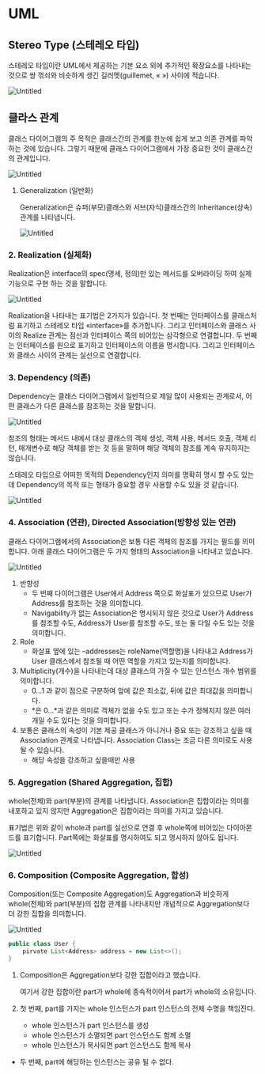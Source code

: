 # UML

## Stereo Type (스테레오 타입)

스테레오 타입이란 UML에서 제공하는 기본 요소 외에 추가적인 확장요소를 나타내는 것으로 쌍 꺾쇠와 비슷하게 생긴 길러멧(guillemet, « ») 사이에 적습니다.

![Untitled](image/Untitled.png)

## 클라스 관계

클래스 다이어그램의 주 목적은 클래스간의 관계를 한눈에 쉽게 보고 의존 관계를 파악하는 것에 있습니다. 그렇기 때문에 클래스 다이어그램에서 가장 중요한 것이 클래스간의 관계입니다.

![Untitled](image/Untitled%201.png)

1. Generalization (일반화)
    
    Generalization은 슈퍼(부모)클래스와 서브(자식)클래스간의 Inheritance(상속) 관계를 나타냅니다. 
    
    ![Untitled](image/Untitled%202.png)
    

### 2. Realization (실체화)

Realization은 interface의 spec(명세, 정의)만 있는 메서드를 오버라이딩 하여 실제 기능으로 구현 하는 것을 말합니다.

![Untitled](image/Untitled%203.png)

Realization을 나타내는 표기법은 2가지가 있습니다. 첫 번째는 인터페이스를 클래스처럼 표기하고 스테레오 타입 «interface»를 추가합니다. 그리고 인터페이스와 클래스 사이의 Realize 관계는 점선과 인터페이스 쪽의 비어있는 삼각형으로 연결합니다. 두 번째는 인터페이스를 원으로 표기하고 인터페이스의 이름을 명시합니다. 그리고 인터페이스와 클래스 사이의 관계는 실선으로 연결합니다.

### 3. Dependency (의존)

Dependency는 클래스 다이어그램에서 일반적으로 제일 많이 사용되는 관계로서, 어떤 클래스가 다른 클래스를 참조하는 것을 말합니다.

![Untitled](image/Untitled%204.png)

참조의 형태는 메서드 내에서 대상 클래스의 객체 생성, 객체 사용, 메서드 호출, 객체 리턴, 매개변수로 해당 객체를 받는 것 등을 말하며 해당 객체의 참조를 계속 유지하지는 않습니다.

스테레오 타입으로 어떠한 목적의 Dependency인지 의미를 명확히 명시 할 수도 있는데 Dependency의 목적 또는 형태가 중요할 경우 사용할 수도 있을 것 같습니다.

![Untitled](image/Untitled%205.png)

### 4. Association (연관), Directed Association(방향성 있는 연관)

클래스 다이어그램에서의 Association은 보통 다른 객체의 참조를 가지는 필드를 의미합니다. 아래 클래스 다이어그램은 두 가지 형태의 Association을 나타내고 있습니다.

![Untitled](image/Untitled%206.png)

1. 반향성
    - 두 번째 다이어그램은 User에서 Address 쪽으로 화살표가 있으므로 User가 Address를 참조하는 것을 의미합니다.
    - Navigability가 없는 Association은 명시되지 않은 것으로 User가 Address를 참조할 수도, Address가 User를 참조할 수도, 또는 둘 다일 수도 있는 것을 의미합니다.
2. Role 
    - 화살표 옆에 있는 –addresses는 roleName(역할명)을 나타내고 Address가 User 클래스에서 참조될 때 어떤 역할을 가지고 있는지를 의미합니다.
3. Multiplicity(개수)을 나타내는데 대상 클래스의 가질 수 있는 인스턴스 개수 범위를 의미합니다. 
    - 0…1 과 같이 점으로 구분하여 앞에 값은 최소값, 뒤에 값은 최대값을 의미합니다.
    - *은 0…*과 같은 의미로 객체가 없을 수도 있고 또는 수가 정해지지 않은 여러 개일 수도 있다는 것을 의미합니다.
4. 보통은 클래스의 속성이 기본 제공 클래스가 아니거나 중요 또는 강조하고 싶을 때 Association 관계로 나타냅니다. Association Class는 조금 다른 의미로도 사용될 수 있습니다. 
    - 해당 속성을 강조하고 싶을때만 사용

### 5. Aggregation (Shared Aggregation, 집합)

 whole(전체)와 part(부분)의 관계를 나타냅니다. Association은 집합이라는 의미를 내포하고 있지 않지만 Aggregation은 집합이라는 의미를 가지고 있습니다.

표기법은 위와 같이 whole과 part를 실선으로 연결 후 whole쪽에 비어있는 다이아몬드를 표기합니다. Part쪽에는 화살표를 명시하여도 되고 명시하지 않아도 됩니다. 

![Untitled](image/Untitled%207.png)

### 6. Composition (Composite Aggregation, 합성)

Composition(또는 Composite Aggregation)도 Aggregation과 비슷하게 whole(전체)와 part(부분)의 집합 관계를 나타내지만 개념적으로 Aggregation보다 더 강한 집합을 의미합니다.

![Untitled](image/Untitled%208.png)

```java
public class User {
	pirvate List<Address> address = new List<>();
}
```

1. Composition은 Aggregation보다 강한 집합이라고 했습니다. 
    
    여기서 강한 집합이란 part가 whole에 종속적이어서 part가 whole의 소유입니다. 
    
2. 첫 번째, part를 가지는 whole 인스턴스가 part 인스턴스의 전체 수명을 책임진다.
    - whole 인스턴스가 part 인스턴스를 생성
    - whole 인스턴스가 소멸되면 part 인스턴스도 함께 소멸
    - whole 인스턴스가 복사되면 part 인스턴스도 함께 복사
- 두 번째, part에 해당하는 인스턴스는 공유 될 수 없다.

###